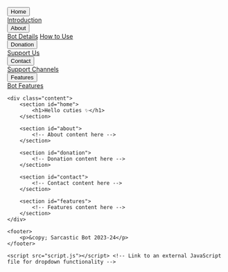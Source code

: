 <!DOCTYPE html>
<html lang="en">
<head>
    <meta charset="UTF-8">
    <meta name="viewport" content="width=device-width, initial-scale=1.0">
    <title>Sarcastic Bot - Documentation</title>
    <link rel="stylesheet" href="styles.css"> <!-- Link to an external CSS file for better styling -->
</head>
<body>
    <div class="sidenav">
        <button class="dropdown-btn">Home</button>
        <div class="dropdown-container">
            <a href="#home">Introduction</a>
        </div>
        <button class="dropdown-btn">About</button>
        <div class="dropdown-container">
            <a href="#about">Bot Details</a>
            <a href="#usage">How to Use</a>
        </div>
        <button class="dropdown-btn">Donation</button>
        <div class="dropdown-container">
            <a href="#donation">Support Us</a>
        </div>
        <button class="dropdown-btn">Contact</button>
        <div class="dropdown-container">
            <a href="#contact">Support Channels</a>
        </div>
        <button class="dropdown-btn">Features</button>
        <div class="dropdown-container">
            <a href="#features">Bot Features</a>
        </div>
    </div>

    <div class="content">
        <section id="home">
            <h1>Hello cuties ✨</h1>
        </section>

        <section id="about">
            <!-- About content here -->
        </section>

        <section id="donation">
            <!-- Donation content here -->
        </section>

        <section id="contact">
            <!-- Contact content here -->
        </section>

        <section id="features">
            <!-- Features content here -->
        </section>
    </div>

    <footer>
        <p>&copy; Sarcastic Bot 2023-24</p>
    </footer>

    <script src="script.js"></script> <!-- Link to an external JavaScript file for dropdown functionality -->
</body>
</html>
